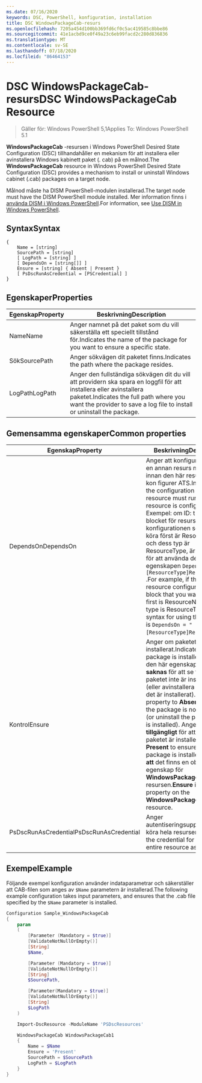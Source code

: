 ```yaml
---
ms.date: 07/16/2020
keywords: DSC, PowerShell, konfiguration, installation
title: DSC WindowsPackageCab-resurs
ms.openlocfilehash: 7205a454d100bb369fd6cf0c5ac419585c8bbe86
ms.sourcegitcommit: 41e1acbd9ce0f49a23c6eb99facd2c280d836836
ms.translationtype: MT
ms.contentlocale: sv-SE
ms.lasthandoff: 07/18/2020
ms.locfileid: "86464153"
---
```

# <a name="dsc-windowspackagecab-resource"></a><span data-ttu-id="c6be8-103">DSC WindowsPackageCab-resurs</span><span class="sxs-lookup"><span data-stu-id="c6be8-103">DSC WindowsPackageCab Resource</span></span>

> <span data-ttu-id="c6be8-104">Gäller för: Windows PowerShell 5,1</span><span class="sxs-lookup"><span data-stu-id="c6be8-104">Applies To: Windows PowerShell 5.1</span></span>

<span data-ttu-id="c6be8-105">**WindowsPackageCab** -resursen i Windows PowerShell Desired State Configuration (DSC) tillhandahåller en mekanism för att installera eller avinstallera Windows kabinett paket (. cab) på en målnod.</span><span class="sxs-lookup"><span data-stu-id="c6be8-105">The **WindowsPackageCab** resource in Windows PowerShell Desired State Configuration (DSC) provides a mechanism to install or uninstall Windows cabinet (.cab) packages on a target node.</span></span>

<span data-ttu-id="c6be8-106">Målnod måste ha DISM PowerShell-modulen installerad.</span><span class="sxs-lookup"><span data-stu-id="c6be8-106">The target node must have the DISM PowerShell module installed.</span></span> <span data-ttu-id="c6be8-107">Mer information finns i [använda DISM i Windows PowerShell](/windows-hardware/manufacture/desktop/use-dism-in-windows-powershell-s14).</span><span class="sxs-lookup"><span data-stu-id="c6be8-107">For information, see [Use DISM in Windows PowerShell](/windows-hardware/manufacture/desktop/use-dism-in-windows-powershell-s14).</span></span>

## <a name="syntax"></a><span data-ttu-id="c6be8-108">Syntax</span><span class="sxs-lookup"><span data-stu-id="c6be8-108">Syntax</span></span>

```Syntax
{
    Name = [string]
    SourcePath = [string]
    [ LogPath = [string] ]
    [ DependsOn = [string[]] ]
    Ensure = [string] { Absent | Present }
    [ PsDscRunAsCredential = [PSCredential] ]
}
```

## <a name="properties"></a><span data-ttu-id="c6be8-109">Egenskaper</span><span class="sxs-lookup"><span data-stu-id="c6be8-109">Properties</span></span>

|<span data-ttu-id="c6be8-110">Egenskap</span><span class="sxs-lookup"><span data-stu-id="c6be8-110">Property</span></span> |<span data-ttu-id="c6be8-111">Beskrivning</span><span class="sxs-lookup"><span data-stu-id="c6be8-111">Description</span></span> |
|---|---|
|<span data-ttu-id="c6be8-112">Name</span><span class="sxs-lookup"><span data-stu-id="c6be8-112">Name</span></span> |<span data-ttu-id="c6be8-113">Anger namnet på det paket som du vill säkerställa ett speciellt tillstånd för.</span><span class="sxs-lookup"><span data-stu-id="c6be8-113">Indicates the name of the package for you want to ensure a specific state.</span></span> |
|<span data-ttu-id="c6be8-114">Sök</span><span class="sxs-lookup"><span data-stu-id="c6be8-114">SourcePath</span></span> |<span data-ttu-id="c6be8-115">Anger sökvägen dit paketet finns.</span><span class="sxs-lookup"><span data-stu-id="c6be8-115">Indicates the path where the package resides.</span></span> |
|<span data-ttu-id="c6be8-116">LogPath</span><span class="sxs-lookup"><span data-stu-id="c6be8-116">LogPath</span></span> |<span data-ttu-id="c6be8-117">Anger den fullständiga sökvägen dit du vill att providern ska spara en loggfil för att installera eller avinstallera paketet.</span><span class="sxs-lookup"><span data-stu-id="c6be8-117">Indicates the full path where you want the provider to save a log file to install or uninstall the package.</span></span> |

## <a name="common-properties"></a><span data-ttu-id="c6be8-118">Gemensamma egenskaper</span><span class="sxs-lookup"><span data-stu-id="c6be8-118">Common properties</span></span>

|<span data-ttu-id="c6be8-119">Egenskap</span><span class="sxs-lookup"><span data-stu-id="c6be8-119">Property</span></span> |<span data-ttu-id="c6be8-120">Beskrivning</span><span class="sxs-lookup"><span data-stu-id="c6be8-120">Description</span></span> |
|---|---|
|<span data-ttu-id="c6be8-121">DependsOn</span><span class="sxs-lookup"><span data-stu-id="c6be8-121">DependsOn</span></span> |<span data-ttu-id="c6be8-122">Anger att konfigurationen av en annan resurs måste köras innan den här resursen har kon figurer ATS.</span><span class="sxs-lookup"><span data-stu-id="c6be8-122">Indicates that the configuration of another resource must run before this resource is configured.</span></span> <span data-ttu-id="c6be8-123">Exempel: om ID: t för skript blocket för resurs konfigurationen som du vill köra först är ResourceName och dess typ är ResourceType, är syntaxen för att använda den här egenskapen `DependsOn = "[ResourceType]ResourceName"` .</span><span class="sxs-lookup"><span data-stu-id="c6be8-123">For example, if the ID of the resource configuration script block that you want to run first is ResourceName and its type is ResourceType, the syntax for using this property is `DependsOn = "[ResourceType]ResourceName"`.</span></span> |
|<span data-ttu-id="c6be8-124">Kontrol</span><span class="sxs-lookup"><span data-stu-id="c6be8-124">Ensure</span></span> |<span data-ttu-id="c6be8-125">Anger om paketet är installerat.</span><span class="sxs-lookup"><span data-stu-id="c6be8-125">Indicates if the package is installed.</span></span> <span data-ttu-id="c6be8-126">Ange den här egenskapen som **saknas** för att se till att paketet inte är installerat (eller avinstallera paketet om det är installerat).</span><span class="sxs-lookup"><span data-stu-id="c6be8-126">Set this property to **Absent** to ensure the package is not installed (or uninstall the package if it is installed).</span></span> <span data-ttu-id="c6be8-127">Ange att det är **tillgängligt** för att se till att paketet är installerat.</span><span class="sxs-lookup"><span data-stu-id="c6be8-127">Set it to **Present** to ensure the package is installed.</span></span> <span data-ttu-id="c6be8-128">**Se till att** det finns en obligatorisk egenskap för **WindowsPackageCab** -resursen.</span><span class="sxs-lookup"><span data-stu-id="c6be8-128">**Ensure** is a required property on the **WindowsPackageCab** resource.</span></span> |
|<span data-ttu-id="c6be8-129">PsDscRunAsCredential</span><span class="sxs-lookup"><span data-stu-id="c6be8-129">PsDscRunAsCredential</span></span> |<span data-ttu-id="c6be8-130">Anger autentiseringsuppgifter för att köra hela resursen som.</span><span class="sxs-lookup"><span data-stu-id="c6be8-130">Sets the credential for running the entire resource as.</span></span> |

## <a name="example"></a><span data-ttu-id="c6be8-131">Exempel</span><span class="sxs-lookup"><span data-stu-id="c6be8-131">Example</span></span>

<span data-ttu-id="c6be8-132">Följande exempel konfiguration använder indataparametrar och säkerställer att CAB-filen som anges av `$Name` parametern är installerad.</span><span class="sxs-lookup"><span data-stu-id="c6be8-132">The following example configuration takes input parameters, and ensures that the .cab file specified by the `$Name` parameter is installed.</span></span>

```powershell
Configuration Sample_WindowsPackageCab
{
    param
    (
        [Parameter (Mandatory = $true)]
        [ValidateNotNullOrEmpty()]
        [String]
        $Name,

        [Parameter (Mandatory = $true)]
        [ValidateNotNullOrEmpty()]
        [String]
        $SourcePath,

        [Parameter(Mandatory = $true)]
        [ValidateNotNullOrEmpty()]
        [String]
        $LogPath
    )

    Import-DscResource -ModuleName 'PSDscResources'

    WindowsPackageCab WindowsPackageCab1
    {
        Name = $Name
        Ensure = 'Present'
        SourcePath = $SourcePath
        LogPath = $LogPath
    }
}
```
